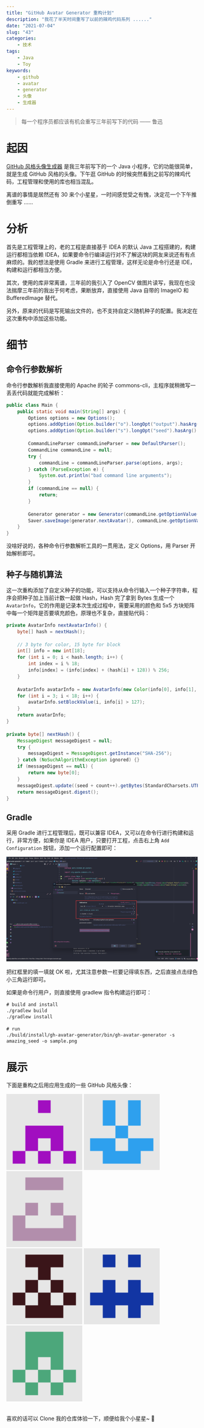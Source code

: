 ```yaml
---
title: "GitHub Avatar Generator 重构计划"
description: "我花了半天时间重写了以前的辣鸡代码系列 ......"
date: "2021-07-04"
slug: "43"
categories:
    - 技术
tags:
    - Java
    - Toy
keywords:
    - github
    - avatar
    - generator
    - 头像
    - 生成器
---
```


> 每一个程序员都应该有机会重写三年前写下的代码 —— 鲁迅

# 起因

[GitHub 风格头像生成器](https://github.com/FlyAndNotDown/github-avatar-generator) 是我三年前写下的一个 Java 小程序，它的功能很简单，就是生成 GitHub 风格的头像。下午逛 GitHub 的时候突然看到之前写的辣鸡代码，工程管理和使用的库也相当混乱。

离谱的事情是居然还有 30 来个小星星，一时间感觉受之有愧，决定花一个下午推倒重写 ......

# 分析

首先是工程管理上的，老的工程是直接基于 IDEA 的默认 Java 工程搭建的，构建运行都相当依赖 IDEA，如果要命令行编译运行对不了解这块的网友来说还有有点麻烦的。我的想法是使用 Gradle 来进行工程管理，这样无论是命令行还是 IDE，构建和运行都相当方便。

其次，使用的库非常离谱，三年前的我引入了 OpenCV 做图片读写，我现在也没法揣摩三年前的我出于何考虑，果断放弃，直接使用 Java 自带的 ImageIO 和 BufferedImage 替代。

另外，原来的代码是写死输出文件的，也不支持自定义随机种子的配置。我决定在这次重构中添加这些功能。

# 细节
## 命令行参数解析

命令行参数解析我直接使用的 Apache 的轮子 commons-cli，主程序就稍微写一丢丢代码就能完成解析：

```java
public class Main {
    public static void main(String[] args) {
        Options options = new Options();
        options.addOption(Option.builder("o").longOpt("output").hasArg().required().type(String.class).desc("output file").build());
        options.addOption(Option.builder("s").longOpt("seed").hasArg().required().type(String.class).desc("seed string").build());

        CommandLineParser commandLineParser = new DefaultParser();
        CommandLine commandLine = null;
        try {
            commandLine = commandLineParser.parse(options, args);
        } catch (ParseException e) {
            System.out.println("bad command line arguments");
        }
        if (commandLine == null) {
            return;
        }

        Generator generator = new Generator(commandLine.getOptionValue("s"));
        Saver.saveImage(generator.nextAvatar(), commandLine.getOptionValue("o"));
    }
}
```

没啥好说的，各种命令行参数解析工具的一贯用法，定义 Options，用 Parser 开始解析即可。

## 种子与随机算法

这一次重构添加了自定义种子的功能，可以支持从命令行输入一个种子字符串，程序会把种子加上当前计数一起做 Hash，Hash 完了拿到 Bytes 生成一个 `AvatarInfo`，它的作用是记录本次生成过程中，需要采用的颜色和 5x5 方块矩阵中每一个矩阵是否要填充颜色，原理也不复杂，直接贴代码：

```java
private AvatarInfo nextAvatarInfo() {
    byte[] hash = nextHash();

    // 3 byte for color, 15 byte for block
    int[] info = new int[18];
    for (int i = 0; i < hash.length; i++) {
        int index = i % 18;
        info[index] = (info[index] + (hash[i] + 128)) % 256;
    }

    AvatarInfo avatarInfo = new AvatarInfo(new Color(info[0], info[1], info[2]));
    for (int i = 3; i < 18; i++) {
        avatarInfo.setBlockValue(i, info[i] > 127);
    }
    return avatarInfo;
}

private byte[] nextHash() {
    MessageDigest messageDigest = null;
    try {
        messageDigest = MessageDigest.getInstance("SHA-256");
    } catch (NoSuchAlgorithmException ignored) {}
    if (messageDigest == null) {
        return new byte[0];
    }
    messageDigest.update((seed + count++).getBytes(StandardCharsets.UTF_8));
    return messageDigest.digest();
}
```

## Gradle

采用 Gradle 进行工程管理后，既可以兼容 IDEA，又可以在命令行进行构建和运行，非常方便，如果你是 IDEA 用户，只要打开工程，点击右上角 `Add Configuration` 按钮，添加一个运行配置即可：

![Configurations](1.png)

把红框里的填一填就 OK 啦，尤其注意参数一栏要记得填东西，之后直接点击绿色小三角运行即可。

如果是命令行用户，则直接使用 gradlew 指令构建运行即可：

```shell
# build and install
./gradlew build
./gradlew install

# run
./build/install/gh-avatar-generator/bin/gh-avatar-generator -s amazing_seed -o sample.png
```

# 展示

下面是重构之后用应用生成的一些 GitHub 风格头像：

<div>
    <img alt="Sample1" src="2.png" width="200"/>
    <img alt="Sample2" src="3.png" width="200"/>
    <img alt="Sample3" src="4.png" width="200"/>
</div>
<div>
    <img alt="Sample4" src="5.png" width="200"/>
    <img alt="Sample5" src="6.png" width="200"/>
    <img alt="Sample6" src="7.png" width="200"/>
</div>

<br/>

喜欢的话可以 Clone 我的仓库体验一下，顺便给我个小星星~ 🤣
